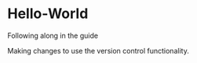 # Hello-World
Following along in the guide

Making changes to use the version control functionality.  
